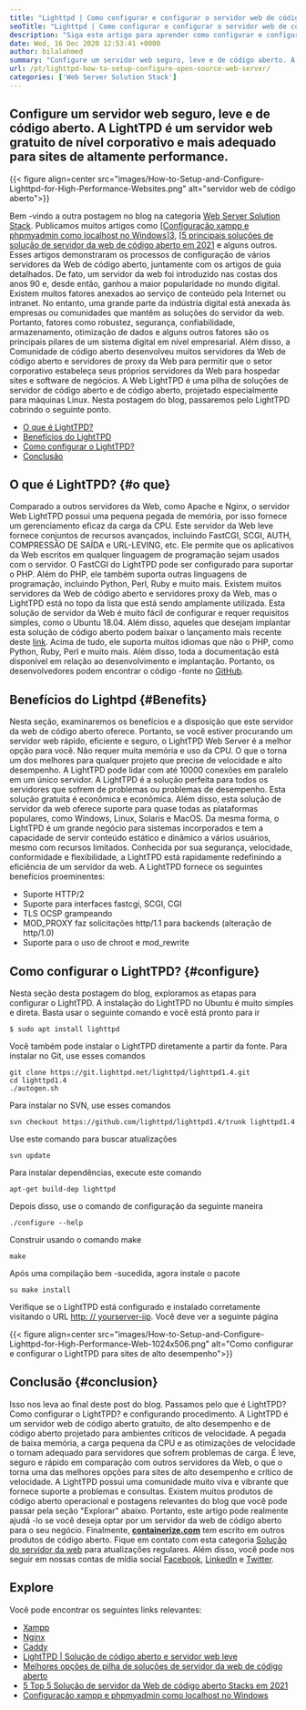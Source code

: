 ```yaml
---
title: "Lighttpd | Como configurar e configurar o servidor web de código aberto '" 
seoTitle: "Lighttpd | Como configurar e configurar o servidor web de código aberto" 
description: "Siga este artigo para aprender como configurar e configurar o servidor da web de código aberto. A LightTPD é um servidor da Web compatível que vem com controle robusto de carga da CPU." 
date: Wed, 16 Dec 2020 12:53:41 +0000
author: bilalahmed
summary: "Configure um servidor web seguro, leve e de código aberto. A LightTPD é um servidor web gratuito de nível corporativo e mais adequado para sites de altamente performance." 
url: /pt/lighttpd-how-to-setup-configure-open-source-web-server/
categories: ['Web Server Solution Stack']
---
```


## Configure um servidor web seguro, leve e de código aberto. A LightTPD é um servidor web gratuito de nível corporativo e mais adequado para sites de altamente performance.

{{< figure align=center src="images/How-to-Setup-and-Configure-Lighttpd-for-High-Performance-Websites.png" alt="servidor web de código aberto">}}

Bem -vindo a outra postagem no blog na categoria [Web Server Solution Stack][1]. Publicamos muitos artigos como [[Configuração xampp e phpmyadmin como localhost no Windows][2]][3], [[5 principais soluções de solução de servidor da web de código aberto em 2021][4] e alguns outros. Esses artigos demonstraram os processos de configuração de vários servidores da Web de código aberto, juntamente com os artigos de guia detalhados. De fato, um servidor da web foi introduzido nas costas dos anos 90 e, desde então, ganhou a maior popularidade no mundo digital. Existem muitos fatores anexados ao serviço de conteúdo pela Internet ou intranet. No entanto, uma grande parte da indústria digital está anexada às empresas ou comunidades que mantêm as soluções do servidor da web. Portanto, fatores como robustez, segurança, confiabilidade, armazenamento, otimização de dados e alguns outros fatores são os principais pilares de um sistema digital em nível empresarial.
Além disso, a Comunidade de código aberto desenvolveu muitos servidores da Web de código aberto e servidores de proxy da Web para permitir que o setor corporativo estabeleça seus próprios servidores da Web para hospedar sites e software de negócios. A Web LightTPD é uma pilha de soluções de servidor de código aberto e de código aberto, projetado especialmente para máquinas Linux. Nesta postagem do blog, passaremos pelo LightTPD cobrindo o seguinte ponto.
  * [O que é LightTPD?][5]
  * [Benefícios do LightTPD][6]
  * [Como configurar o LightTPD?][7]
  * [Conclusão][8]

## O que é LightTPD?   {#o que}
Comparado a outros servidores da Web, como Apache e Nginx, o servidor Web LightTPD possui uma pequena pegada de memória, por isso fornece um gerenciamento eficaz da carga da CPU. Este servidor da Web leve fornece conjuntos de recursos avançados, incluindo FastCGI, SCGI, AUTH, COMPRESSÃO DE SAÍDA e URL-LEVING, etc. Ele permite que os aplicativos da Web escritos em qualquer linguagem de programação sejam usados ​​com o servidor. O FastCGI do LightTPD pode ser configurado para suportar o PHP. Além do PHP, ele também suporta outras linguagens de programação, incluindo Python, Perl, Ruby e muito mais.
Existem muitos servidores da Web de código aberto e servidores proxy da Web, mas o LightTPD está no topo da lista que está sendo amplamente utilizada. Esta solução de servidor da Web é muito fácil de configurar e requer requisitos simples, como o Ubuntu 18.04. Além disso, aqueles que desejam implantar esta solução de código aberto podem baixar o lançamento mais recente deste [link][9]. Acima de tudo, ele suporta muitos idiomas que não o PHP, como Python, Ruby, Perl e muito mais. Além disso, toda a documentação está disponível em relação ao desenvolvimento e implantação. Portanto, os desenvolvedores podem encontrar o código -fonte no [GitHub][10].

## Benefícios do Lightpd   {#Benefits}
Nesta seção, examinaremos os benefícios e a disposição que este servidor da web de código aberto oferece. Portanto, se você estiver procurando um servidor web rápido, eficiente e seguro, o LightTPD Web Server é a melhor opção para você. Não requer muita memória e uso da CPU. O que o torna um dos melhores para qualquer projeto que precise de velocidade e alto desempenho. A LightTPD pode lidar com até 10000 conexões em paralelo em um único servidor. A LightTPD é a solução perfeita para todos os servidores que sofrem de problemas ou problemas de desempenho. Esta solução gratuita é econômica e econômica.
Além disso, esta solução de servidor da web oferece suporte para quase todas as plataformas populares, como Windows, Linux, Solaris e MacOS. Da mesma forma, o LightTPD é um grande negócio para sistemas incorporados e tem a capacidade de servir conteúdo estático e dinâmico a vários usuários, mesmo com recursos limitados. Conhecida por sua segurança, velocidade, conformidade e flexibilidade, a LightTPD está rapidamente redefinindo a eficiência de um servidor da web.
A LightTPD fornece os seguintes benefícios proeminentes:
  * Suporte HTTP/2
  * Suporte para interfaces fastcgi, SCGI, CGI
  * TLS OCSP grampeando
  * MOD_PROXY faz solicitações http/1.1 para backends (alteração de http/1.0)
  * Suporte para o uso de chroot e mod_rewrite

## Como configurar o LightTPD?   {#configure}
Nesta seção desta postagem do blog, exploramos as etapas para configurar o LightTPD. A instalação do LightTPD no Ubuntu é muito simples e direta. Basta usar o seguinte comando e você está pronto para ir
```
$ sudo apt install lighttpd
```
Você também pode instalar o LightTPD diretamente a partir da fonte. Para instalar no Git, use esses comandos
```
git clone https://git.lighttpd.net/lighttpd/lighttpd1.4.git
cd lighttpd1.4
./autogen.sh
```
Para instalar no SVN, use esses comandos
```
svn checkout https://github.com/lighttpd/lighttpd1.4/trunk lighttpd1.4
```
Use este comando para buscar atualizações
```
svn update
```
Para instalar dependências, execute este comando
```
apt-get build-dep lighttpd
```
Depois disso, use o comando de configuração da seguinte maneira
```
./configure --help
```
Construir usando o comando make
```
make
```
Após uma compilação bem -sucedida, agora instale o pacote
```
su make install
```
Verifique se o LightTPD está configurado e instalado corretamente visitando o URL [http: // yourserver-iip][11]. Você deve ver a seguinte página

{{< figure align=center src="images/How-to-Setup-and-Configure-Lighttpd-for-High-Performance-Web-1024x506.png" alt="Como configurar e configurar o LightTPD para sites de alto desempenho">}}


## Conclusão   {#conclusion}
Isso nos leva ao final deste post do blog. Passamos pelo que é LightTPD? Como configurar o LightTPD? e configurando procedimento. A LightTPD é um servidor web de código aberto gratuito, de alto desempenho e de código aberto projetado para ambientes críticos de velocidade. A pegada de baixa memória, a carga pequena da CPU e as otimizações de velocidade o tornam adequado para servidores que sofrem problemas de carga. É leve, seguro e rápido em comparação com outros servidores da Web, o que o torna uma das melhores opções para sites de alto desempenho e crítico de velocidade. A LightTPD possui uma comunidade muito viva e vibrante que fornece suporte a problemas e consultas. Existem muitos produtos de código aberto operacional e postagens relevantes do blog que você pode passar pela seção "Explorar" abaixo. Portanto, este artigo pode realmente ajudá -lo se você deseja optar por um servidor da web de código aberto para o seu negócio.
Finalmente, **[containerize.com][12]**  tem escrito em outros produtos de código aberto. Fique em contato com esta categoria [Solução do servidor da web][1] para atualizações regulares. Além disso, você pode nos seguir em nossas contas de mídia social [Facebook][13], [LinkedIn][14] e [Twitter][15].

## Explore
Você pode encontrar os seguintes links relevantes:
  * [Xampp][16]
  * [Nginx][17]
  * [Caddy][18]
  * [LightTPD | Solução de código aberto e servidor web leve][19]
  * [Melhores opções de pilha de soluções de servidor da web de código aberto][1]
  * [5 Top 5 Solução de servidor da Web de código aberto Stacks em 2021][4]
  * [Configuração xampp e phpmyadmin como localhost no Windows][2]

  
[1]: https://products.containerize.com/solution-stack/
[2]: https://blog.containerize.com/database-management-software/how-to-setup-xampp-and-phpmyadmin-as-localhost-on-windows/
[3]: https://blog.containerize.com/2020/12/16/setup-and-configure-lighttpd-web-server-for-high-performance-websites/
[4]: https://blog.containerize.com/2021/01/08/top-5-open-source-web-server-solution-stacks-in-2021/
[5]: #what
[6]: #benefits
[7]: #configure
[8]: #conclusion
[9]: http://www.lighttpd.net/download/
[10]: https://github.com/lighttpd/lighttpd1.4
[11]: http://your-server-ip/
[12]: https://www.containerize.com/
[13]: https://web.facebook.com/containerize
[14]: https://www.linkedin.com/company/containerize/
[15]: https://twitter.com/containerize_co
[16]: https://products.containerize.com/solution-stack/xampp/
[17]: https://products.containerize.com/solution-stack/nginx/
[18]: https://products.containerize.com/solution-stack/caddy/
[19]: https://products.containerize.com/solution-stack/lighttpd
